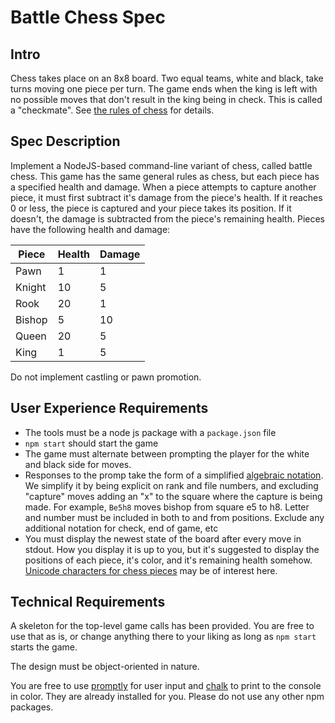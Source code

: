# Battle Chess Spec

## Intro

Chess takes place on an 8x8 board. Two equal teams, white and black, take turns moving one piece per
turn. The game ends when the king is left with no possible moves that don't result in the king being
in check. This is called a "checkmate". See
[the rules of chess](https://www.chesscentral.com/pages/first-moves-in-chess/the-rules-of-chess.html)
for details.

## Spec Description

Implement a NodeJS-based command-line variant of chess, called battle chess. This game has the same
general rules as chess, but each piece has a specified health and damage. When a piece attempts to
capture another piece, it must first subtract it's damage from the piece's health. If it reaches 0
or less, the piece is captured and your piece takes its position. If it doesn't, the damage is
subtracted from the piece's remaining health. Pieces have the following health and damage:

| Piece  | Health | Damage |
| ------ | ------ | ------ |
| Pawn   | 1      | 1      |
| Knight | 10     | 5      |
| Rook   | 20     | 1      |
| Bishop | 5      | 10     |
| Queen  | 20     | 5      |
| King   | 1      | 5      |

Do not implement castling or pawn promotion.

## User Experience Requirements

- The tools must be a node js package with a `package.json` file
- `npm start` should start the game
- The game must alternate between prompting the player for the white and black side for moves.
- Responses to the promp take the form of a simplified
  [algebraic notation](<https://en.wikipedia.org/wiki/Algebraic_notation_(chess)>). We simplify it
  by being explicit on rank and file numbers, and excluding "capture" moves adding an "x" to the
  square where the capture is being made. For example, `Be5h8` moves bishop from square e5 to h8.
  Letter and number must be included in both to and from positions. Exclude any additional notation
  for check, end of game, etc
- You must display the newest state of the board after every move in stdout. How you display it is
  up to you, but it's suggested to display the positions of each piece, it's color, and it's
  remaining health somehow.
  [Unicode characters for chess pieces](https://en.wikipedia.org/wiki/Chess_symbols_in_Unicode) may
  be of interest here.

## Technical Requirements

A skeleton for the top-level game calls has been provided. You are free to use that as is, or change
anything there to your liking as long as `npm start` starts the game.

The design must be object-oriented in nature.

You are free to use [promptly](https://www.npmjs.com/package/promptly) for user input and
[chalk](https://www.npmjs.com/package/chalk) to print to the console in color. They are already
installed for you. Please do not use any other npm packages.
